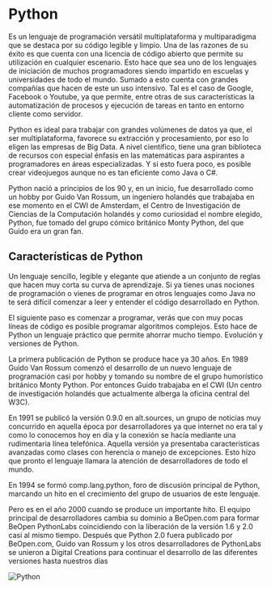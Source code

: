 # Python 
Es un lenguaje de programación versátil multiplataforma y multiparadigma que se destaca por su código legible y limpio. Una de las razones de su éxito es que cuenta con una licencia de código abierto que permite su utilización en cualquier escenario. Esto hace que sea uno de los lenguajes de iniciación de muchos programadores siendo impartido en escuelas y universidades de todo el mundo. Sumado a esto cuenta con grandes compañías que hacen de este un uso intensivo. Tal es el caso de Google, Facebook o Youtube, ya que permite, entre otras de sus características la automatización de procesos y ejecución de tareas en tanto en entorno cliente como servidor.

Python es ideal para trabajar con grandes volúmenes de datos ya que, el ser multiplataforma, favorece su extracción y procesamiento, por eso lo eligen las empresas de Big Data. A nivel científico, tiene una gran biblioteca de recursos con especial énfasis en las matemáticas para aspirantes a programadores en áreas especializadas. Y si esto fuera poco, es posible crear videojuegos aunque no es tan eficiente como Java o C#.

Python nació a principios de los 90 y, en un inicio, fue desarrollado como un hobby por Guido Van Rossum, un ingeniero holandés que trabajaba en ese momento en el CWI de Amsterdam, el Centro de Investigación de Ciencias de la Computación holandés y como curiosidad el nombre elegido, Python, fue tomado del grupo cómico británico Monty Python, del que Guido era un gran fan.

## Características de Python

Un lenguaje sencillo, legible y elegante que atiende a un conjunto de reglas que hacen muy corta su curva de aprendizaje. Si ya tienes unas nociones de programación o vienes de programar en otros lenguajes como Java no te será difícil comenzar a leer y entender el código desarrollado en Python.

El siguiente paso es comenzar a programar, verás que con muy pocas líneas de código es posible programar algoritmos complejos. Esto hace de Python un lenguaje práctico que permite ahorrar mucho tiempo.
Evolución y versiones de Python.

La primera publicación de Python se produce hace ya 30 años. En 1989 Guido Van Rossum comenzó el desarrollo de un nuevo lenguaje de programación casi por hobby y tomando su nombre de el grupo humorístico británico Monty Python. Por entonces Guido trabajaba en el CWI (Un centro de investigación holandés que actualmente alberga la oficina central del W3C).

En 1991 se publicó la versión 0.9.0 en alt.sources, un grupo de noticias muy concurrido en aquella época por desarrolladores ya que internet no era tal y como lo conocemos hoy en día y la conexión se hacía mediante una rudimentaria línea telefónica. Aquella versión ya presentaba características avanzadas como clases con herencia o manejo de excepciones. Esto hizo que pronto el lenguaje llamara la atención de desarrolladores de todo el mundo.

En 1994 se formó comp.lang.python, foro de discusión principal de Python, marcando un hito en el crecimiento del grupo de usuarios de este lenguaje.

Pero es en el año 2000 cuando se produce un importante hito. El equipo principal de desarrolladores cambia su dominio a BeOpen.com para formar BeOpen PythonLabs coincidiendo con la liberación de la versión 1.6 y 2.0 casi al mismo tiempo. Después que Python 2.0 fuera publicado por BeOpen.com, Guido van Rossum y los otros desarrolladores de PythonLabs se unieron a Digital Creations para continuar el desarrollo de las diferentes versiones hasta nuestros días


![Python](https://encrypted-tbn0.gstatic.com/images?q=tbn:ANd9GcSPQxgSTzFpF1bXziafhg0laZVZyOTgCT_t43pmtodzufOOjMKKugCZRN2it1HK3m5inWg&usqp=CAU)

